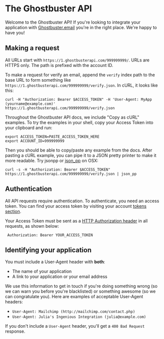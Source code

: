 # The Ghostbuster API

Welcome to the Ghostbuster API! If you're looking to integrate your application with [Ghostbuster.email](https://ghostbuster.email) you're in the right place. We're happy to have you!


## Making a request

All URLs start with `https://1.ghostbusterapi.com/999999999/`. URLs are HTTPS only. The path is prefixed with the account ID.

To make a request for verify an email, append the `verify` index path to the base URL to form something like `https://1.ghostbusterapi.com/999999999/verify.json`. In cURL, it looks like this:

    curl -H "Authorization: Bearer $ACCESS_TOKEN" -H 'User-Agent: MyApp (yourname@example.com)' https://1.ghostbusterapi.com/999999999/verify.json

Throughout the Ghostbuster API docs, we include "Copy as cURL" examples. To try the examples in your shell, copy your Access Token into your clipboard and run:

    export ACCESS_TOKEN=PASTE_ACCESS_TOKEN_HERE
    export ACCOUNT_ID=999999999

Then you should be able to copy/paste any example from the docs. After pasting a cURL example, you can pipe it to a JSON pretty printer to make it more readable. Try jsonpp or [json_pp](https://jmhodges.github.io/jsonpp/) on OSX:

    curl -s -H "Authorization: Bearer $ACCESS_TOKEN" https://1.ghostbusterapi.com/999999999/verify.json | json_pp

## Authentication

All API requests require authentication. To authenticate, you need an access token. You can find your access token by visiting your account [tokens section](https://app.ghostbuster.email/tokens).

Your Access Token must be sent as a [HTTP Authorization header](https://developer.mozilla.org/en-US/docs/Web/HTTP/Headers/Authorization) in all requests, as shown below:

     Authorization: Bearer YOUR_ACCESS_TOKEN


## Identifying your application

You must include a User-Agent header with **both**:

* The name of your application
* A link to your application or your email address

We use this information to get in touch if you're doing something wrong (so we can warn you before you're blacklisted) or something awesome (so we can congratulate you). Here are examples of acceptable User-Agent headers:

* `User-Agent: Mailchimp (http://mailchimp.com/contact.php)`
* `User-Agent: Julia's Ingenious Integration (julia@example.com)`

If you don't include a `User-Agent` header, you'll get a `400 Bad Request` response.


